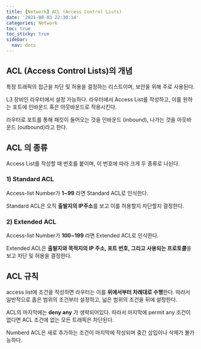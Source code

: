 ```yaml
---
title: [Network] ACL (Access Control Lists)
date: '2021-08-03 22:30:14'
categories: Network
toc: true
toc_sticky: true
sidebar:
  nav: docs
---
```


## ACL (Access Control Lists)의 개념

특정 트래픽의 접근을 차단 및 허용을 결정하는 리스트이며, 보안을 위해 주로 사용된다.

L3 장비인 라우터에서 설정 가능하다. 라우터에서 Access List를 작성하고, 이를 원하는 포트에 인바운드 혹은 아웃바운드로 적용시킨다.

라우터로 포트를 통해 패킷이 들어오는 것을 인바운드 (inbound), 나가는 것을 아웃바운드 (outbound)라고 한다.



## ACL 의 종류

Access List를 작성할 때 번호를 붙이며, 이 번호에 따라 크게 두 종류로 나뉜다.

### 1) Standard ACL

Access-list Number가 **1~99** 라면 Standard ACL로 인식한다. 

Standard ACL은 오직 **출발지의 IP주소**를 보고 이를 허용할지 차단할지 결정한다.



### 2) Extended ACL

Access-list Number가 **100~199** 라면 Extended ACL로 인식한다.

Extended ACL은 **출발지와 목적지의 IP 주소, 포트 번호, 그리고 사용되는 프로토콜**을 보고 차단 및 허용을 결정한다.



## ACL 규칙

access list에 조건을 작성하면 라우터는 이를 **위에서부터 차례대로 수행**한다. 따라서 일반적으로 좁은 범위의 조건부터 설정하고, 넓은 범위의 조건을 뒤에 설정한다. 

ACL의 마지막에는 **deny any** 가 생략되어있다. 따라서 마지막에 permit any 조건이 없다면 ACL 조건에 없는 모든 트래픽은 차단된다.

Numberd ACL은 새로 추가하는 조건이 마지막에 작성되며 중간 삽입이나 삭제가 불가능하다.